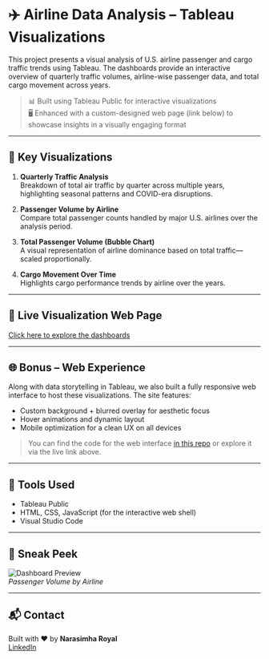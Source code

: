 # ✈️ Airline Data Analysis – Tableau Visualizations

This project presents a visual analysis of U.S. airline passenger and cargo traffic trends using Tableau. The dashboards provide an interactive overview of quarterly traffic volumes, airline-wise passenger data, and total cargo movement across years.

> 📊 Built using Tableau Public for interactive visualizations  
> 🖥️ Enhanced with a custom-designed web page (link below) to showcase insights in a visually engaging format

---

## 📌 Key Visualizations

1. **Quarterly Traffic Analysis**  
   Breakdown of total air traffic by quarter across multiple years, highlighting seasonal patterns and COVID-era disruptions.

2. **Passenger Volume by Airline**  
   Compare total passenger counts handled by major U.S. airlines over the analysis period.

3. **Total Passenger Volume (Bubble Chart)**  
   A visual representation of airline dominance based on total traffic—scaled proportionally.

4. **Cargo Movement Over Time**  
   Highlights cargo performance trends by airline over the years.

---

## 🔗 Live Visualization Web Page  
[Click here to explore the dashboards](https://airline56.netlify.app/)  
<!-- Replace # with the actual deployed link -->

---

## 🌐 Bonus – Web Experience  
Along with data storytelling in Tableau, we also built a fully responsive web interface to host these visualizations. The site features:

- Custom background + blurred overlay for aesthetic focus  
- Hover animations and dynamic layout  
- Mobile optimization for a clean UX on all devices

> You can find the code for the web interface [in this repo](#) or explore it via the live link above.

---

## 📁 Tools Used

- Tableau Public  
- HTML, CSS, JavaScript (for the interactive web shell)  
- Visual Studio Code

---

## 📸 Sneak Peek

![Dashboard Preview](Assets/images/preview1.png)  
*Passenger Volume by Airline*

---

## 📬 Contact

Built with ❤️ by **Narasimha Royal**  
[LinkedIn](https://www.linkedin.com/in/narasimha-royal)  
